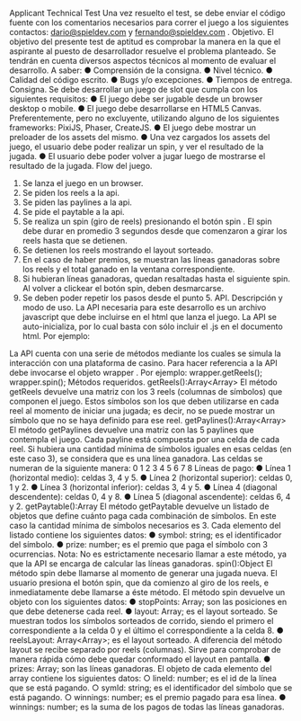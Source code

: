 Applicant Technical Test
Una vez resuelto el test, se debe enviar el código fuente con los comentarios necesarios para correr el
juego a los siguientes contactos: dario@spieldev.com y fernando@spieldev.com .
Objetivo.
El objetivo del presente test de aptitud es comprobar la manera en la que el aspirante al puesto
de desarrollador resuelve el problema planteado.
Se tendrán en cuenta diversos aspectos técnicos al momento de evaluar el desarrollo. A saber:
● Comprensión de la consigna.
● Nivel técnico.
● Calidad del código escrito.
● Bugs y/o excepciones.
● Tiempos de entrega.
Consigna.
Se debe desarrollar un juego de slot que cumpla con los siguientes requisitos:
● El juego debe ser jugable desde un browser desktop o mobile.
● El juego debe desarrollarse en HTML5 Canvas. Preferentemente, pero no excluyente,
utilizando alguno de los siguientes frameworks: PixiJS, Phaser, CreateJS.
● El juego debe mostrar un preloader de los assets del mismo.
● Una vez cargados los assets del juego, el usuario debe poder realizar un spin, y ver el
resultado de la jugada.
● El usuario debe poder volver a jugar luego de mostrarse el resultado de la jugada.
Flow del juego.
1. Se lanza el juego en un browser.
2. Se piden los reels a la api.
3. Se piden las paylines a la api.
4. Se pide el paytable a la api.
5. Se realiza un spin (giro de reels) presionando el botón spin . El spin debe durar en
promedio 3 segundos desde que comenzaron a girar los reels hasta que se detienen.
6. Se detienen los reels mostrando el layout sorteado.
7. En el caso de haber premios, se muestran las líneas ganadoras sobre los reels y el total
ganado en la ventana correspondiente.
8. Si hubieran líneas ganadoras, quedan resaltadas hasta el siguiente spin. Al volver a
clickear el botón spin, deben desmarcarse.
9. Se deben poder repetir los pasos desde el punto 5.
API. Descripción y modo de uso.
La API necesaria para este desarrollo es un archivo javascript que debe incluirse en el html que
lanza el juego. La API se auto-inicializa, por lo cual basta con sólo incluir el .js en el documento
html. Por ejemplo:
<script type="text/javascript" src="lib/api.js"></script>
La API cuenta con una serie de métodos mediante los cuales se simula la interacción con una
plataforma de casino.
Para hacer referencia a la API debe invocarse el objeto wrapper . Por ejemplo:
wrapper.getReels();
wrapper.spin();
Métodos requeridos.
getReels():Array<Array<number>>
El método getReels devuelve una matriz con los 3 reels (columnas de símbolos) que componen
el juego. Estos símbolos son los que deben utilizarse en cada reel al momento de iniciar una
jugada; es decir, no se puede mostrar un símbolo que no se haya definido para ese reel.
getPaylines():Array<Array<number>>
El método getPaylines devuelve una matriz con las 5 paylines que contempla el juego. Cada
payline está compuesta por una celda de cada reel. Si hubiera una cantidad mínima de
símbolos iguales en esas celdas (en este caso 3), se considera que es una línea ganadora.
Las celdas se numeran de la siguiente manera:
0 1 2
3 4 5
6 7 8
Líneas de pago:
● Línea 1 (horizontal medio): celdas 3, 4 y 5.
● Línea 2 (horizontal superior): celdas 0, 1 y 2.
● Línea 3 (horizontal inferior): celdas 3, 4 y 5.
● Línea 4 (diagonal descendente): celdas 0, 4 y 8.
● Línea 5 (diagonal ascendente): celdas 6, 4 y 2.
getPaytable():Array<Object>
El método getPaytable devuelve un listado de objetos que define cuánto paga cada
combinación de símbolos. En este caso la cantidad mínima de símbolos necesarios es 3.
Cada elemento del listado contiene los siguientes datos:
● symbol: string; es el identificador del símbolo.
● prize: number; es el premio que paga el símbolo con 3 ocurrencias.
Nota: No es estrictamente necesario llamar a este método, ya que la API se encarga de
calcular las líneas ganadoras.
spin():Object
El método spin debe llamarse al momento de generar una jugada nueva. El usuario presiona el
botón spin, que da comienzo al giro de los reels, e inmediatamente debe llamarse a éste
método.
El método spin devuelve un objeto con los siguientes datos:
● stopPoints: Array<number>; son las posiciones en que debe detenerse cada reel.
● layout: Array<string>; es el layout sorteado. Se muestran todos los símbolos sorteados
de corrido, siendo el primero el correspondiente a la celda 0 y el último el
correspondiente a la celda 8.
● reelsLayout: Array<Array<number>>; es el layout sorteado. A diferencia del método
layout se recibe separado por reels (columnas). Sirve para comprobar de manera rápida
cómo debe quedar conformado el layout en pantalla.
● prizes: Array<Object>; son las líneas ganadoras. El objeto de cada elemento del array
contiene los siguientes datos:
○ lineId: number; es el id de la línea que se está pagando.
○ symId: string; es el identificador del símbolo que se está pagando.
○ winnings: number; es el premio pagado para esa línea.
● winnings: number; es la suma de los pagos de todas las líneas ganadoras.